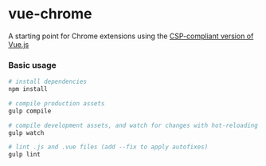 # vue-chrome

A starting point for Chrome extensions using the [CSP-compliant version of Vue.js](http://vuejs.org/guide/installation.html#CSP-compliant-build)

### Basic usage

```bash
# install dependencies
npm install

# compile production assets
gulp compile

# compile development assets, and watch for changes with hot-reloading
gulp watch

# lint .js and .vue files (add --fix to apply autofixes)
gulp lint
```

